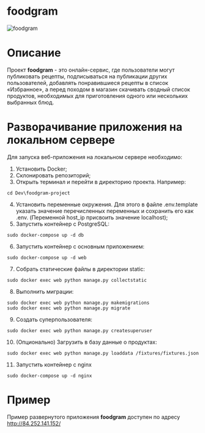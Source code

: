 # foodgram
![foodgram](https://github.com/OneMoreZanuda/foodgram-project/actions/workflows/main.yml/badge.svg)

# Описание
Проект **foodgram** - это онлайн-сервис, где пользователи могут публиковать рецепты, подписываться на публикации других пользователей, добавлять понравившиеся рецепты в список «Избранное», а перед походом в магазин скачивать сводный список продуктов, необходимых для приготовления одного или нескольких выбранных блюд.

# Разворачивание приложения на локальном сервере 
 
Для запуска веб-приложения на локальном сервере необходимо: 
1) Установить Docker;
2) Склонировать репозиторий; 
3) Открыть терминал и перейти в директорию проекта. Например: 
``` 
cd Dev\foodgram-project
```
4) Установить переменные окружения. Для этого в файле .env.template указать значение перечисленных переменных и сохранить его как .env. (Переменной host_ip присвоить значение localhost);
5) Запустить контейнер с PostgreSQL:
```
sudo docker-compose up -d db
```
6) Запустить контейнер с основным приложением:
```
sudo docker-compose up -d web
```
7) Собрать статические файлы в директории static:
```
sudo docker exec web python manage.py collectstatic
```
8) Выполнить миграции:
```
sudo docker exec web python manage.py makemigrations
sudo docker exec web python manage.py migrate
```
9) Создать суперпользователя:
```
sudo docker exec web python manage.py createsuperuser
```
10) (Опционально) Загрузить в базу данные о продуктах:
```
sudo docker exec web python manage.py loaddata /fixtures/fixtures.json
```
11) Запустить контейнер с nginx
```
sudo docker-compose up -d nginx
```
# Пример
Пример развернутого приложения **foodgram** доступен по адресу http://84.252.141.152/